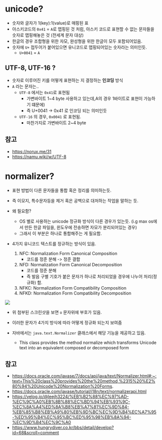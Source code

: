 # unicode?

- 숫자와 글자가 1(key):1(value)로 매핑된 표
- 아스키코드의 `0x41` = `A`로 맵핑된 것 처럼, 아스키 코드로 표현할 수 없는 문자들을 숫자로 맵핑해놓은 것 (전세계 문자 대상)
- 한글의 경우 조합형을 위한 자모, 완성형을 위한 한글이 모두 포함되어있음.
- 숫자에 `U+` 접두어가 붙어있으면 유니코드로 맵핑되어있는 숫자라는 의미인듯.
    - `U+0041` = `A`

## UTF-8, UTF-16 ?

- 숫자로 이루어진 키를 어떻게 표현하는 지 결정하는 **인코딩** 방식
- `A` 라는 문자는..
    - `UTF-8` 에서는 `0x41`로 표현됨 
        - 가변바이트 1~4 byte 사용하고 있는데,A의 경우 1바이트로 표현이 가능하기 떄문에)
        - 즉 U+0041 -> 0x41 로 인코딩 되는 의미인듯
    - `UTF-16` 의 경우, `0x0041` 로 표현됨.
        - 마찬가지로 가변바이트 2~4 byte


## 참고
- https://norux.me/31
- https://namu.wiki/w/UTF-8

# normalizer?
- 표현 방법이 다른 문자들을 통합 혹은 정리를 의미하는듯.
- 즉 이모지, 특수문자등을 제거 혹은 공백으로 대처하는 작업을 말하는 듯.
- 왜 필요함?
    - OS 별로 사용하는 unicode 정규화 방식이 다른 경우가 있는듯. (i.g max os에서 만든 한글 파일을, 윈도우에 전송하면 자모가 분리되어있는 경우)
    - 그래서 이 부분은 하나로 통합해주는 게 필요함. 

- 4가지 유니코드 텍스트를 정규하는 방식이 있음.
    1. NFC: Normalization Form Canonical Composition
        - 코드를 정준 분해 -> 정준 결합
    2. NFD: Normalization Form Canonical Decomposition
        - 코드를 정준 분해
        - 즉 발음 구별 기호가 붙은 문자가 하나로 처리되었을 경우에 나누어 처리(정규화) 함.
    3. NFKC: Normalization Form Compatibility Composition
    4. NFKD: Normalization Form Compatibility Decomposition

![](https://user-images.githubusercontent.com/71244638/179165772-0174ee1c-003a-4bee-b353-598f532beb3a.png)

- 위 첨부된 스크린샷을 보면 `o` 문자위에 부호가 있음.
- 이러한 문자가 4가지 방식에 따라 어떻게 정규화 되는지 보여줌

- 자바에서는 `java.text.Normalizer` 클래스에서 해당 기능을 제공하고 있음.
    - This class provides the method normalize which transforms Unicode text into an equivalent composed or decomposed form




## 참고
- https://docs.oracle.com/javase/7/docs/api/java/text/Normalizer.html#:~:text=This%20class%20provides%20the%20method,%2315%20%E2%80%94%20Unicode%20Normalization%20Forms.
- https://docs.oracle.com/javase/tutorial/i18n/text/normalizerapi.html
- https://velog.io/@leejh3224/%EB%B2%88%EC%97%AD-%EC%9C%A0%EB%8B%88%EC%BD%94%EB%93%9C-%EC%8A%A4%ED%8A%B8%EB%A7%81%EC%9D%84-%EB%85%B8%EB%A9%80%EB%9D%BC%EC%9D%B4%EC%A7%95-%ED%95%B4%EC%95%BC%ED%95%98%EB%8A%94-%EC%9D%B4%EC%9C%A0
- https://www.hungrydiver.co.kr/bbs/detail/develop?id=68&scroll=comment
